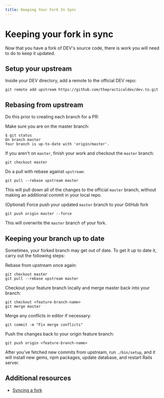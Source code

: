 ```yaml
---
title: Keeping Your Fork In Sync
---
```


# Keeping your fork in sync

Now that you have a fork of DEV's source code, there is work you will need to do
to keep it updated.

## Setup your upstream

Inside your DEV directory, add a remote to the official DEV repo:

```shell
git remote add upstream https://github.com/thepracticaldev/dev.to.git
```

## Rebasing from upstream

Do this prior to creating each branch for a PR:

Make sure you are on the master branch:

```shell
$ git status
On branch master
Your branch is up-to-date with 'origin/master'.
```

If you aren't on `master`, finish your work and checkout the `master` branch:

```shell
git checkout master
```

Do a pull with rebase against `upstream`:

```shell
git pull --rebase upstream master
```

This will pull down all of the changes to the official `master` branch, without
making an additional commit in your local repo.

(Optional) Force push your updated `master` branch to your GitHub fork

```shell
git push origin master --force
```

This will overwrite the `master` branch of your fork.

## Keeping your branch up to date

Sometimes, your forked branch may get out of date. To get it up to date it,
carry out the following steps:

Rebase from upstream once again:

```shell
git checkout master
git pull --rebase upstream master
```

Checkout your feature branch locally and merge master back into your branch:

```shell
git checkout <feature-branch-name>
git merge master
```

Merge any conflicts in editor if necessary:

```shell
git commit -m "Fix merge conflicts"
```

Push the changes back to your origin feature branch:

```shell
git push origin <feature-branch-name>
```

After you've fetched new commits from upstream, run `./bin/setup`, and it will
install new gems, npm packages, update database, and restart Rails server.

## Additional resources

- [Syncing a fork](https://help.github.com/articles/syncing-a-fork/)
